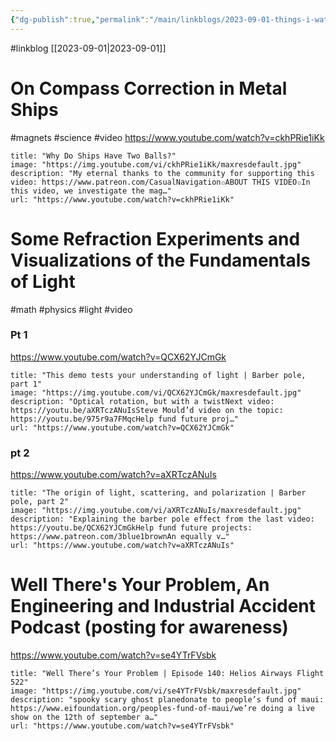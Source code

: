 ```yaml
---
{"dg-publish":true,"permalink":"/main/linkblogs/2023-09-01-things-i-watched-that-were-interesting-enough-to-share/","noteIcon":""}
---
```


#linkblog
[[2023-09-01\|2023-09-01]]

# On Compass Correction in Metal Ships
#magnets #science #video
https://www.youtube.com/watch?v=ckhPRie1iKk
```embed
title: "Why Do Ships Have Two Balls?"
image: "https://img.youtube.com/vi/ckhPRie1iKk/maxresdefault.jpg"
description: "My eternal thanks to the community for supporting this video: https://www.patreon.com/CasualNavigation✩ABOUT THIS VIDEO✩In this video, we investigate the mag…"
url: "https://www.youtube.com/watch?v=ckhPRie1iKk"
```

# Some Refraction Experiments and Visualizations of the Fundamentals of Light
#math #physics #light #video
### Pt 1
https://www.youtube.com/watch?v=QCX62YJCmGk
```embed
title: "This demo tests your understanding of light | Barber pole, part 1"
image: "https://img.youtube.com/vi/QCX62YJCmGk/maxresdefault.jpg"
description: "Optical rotation, but with a twistNext video: https://youtu.be/aXRTczANuIsSteve Mould’d video on the topic: https://youtu.be/975r9a7FMqcHelp fund future proj…"
url: "https://www.youtube.com/watch?v=QCX62YJCmGk"
```

### pt 2
https://www.youtube.com/watch?v=aXRTczANuIs
```embed
title: "The origin of light, scattering, and polarization | Barber pole, part 2"
image: "https://img.youtube.com/vi/aXRTczANuIs/maxresdefault.jpg"
description: "Explaining the barber pole effect from the last video: https://youtu.be/QCX62YJCmGkHelp fund future projects: https://www.patreon.com/3blue1brownAn equally v…"
url: "https://www.youtube.com/watch?v=aXRTczANuIs"
```




# Well There's Your Problem, An Engineering and Industrial Accident Podcast (posting for awareness)
https://www.youtube.com/watch?v=se4YTrFVsbk

```embed
title: "Well There’s Your Problem | Episode 140: Helios Airways Flight 522"
image: "https://img.youtube.com/vi/se4YTrFVsbk/maxresdefault.jpg"
description: "spooky scary ghost planedonate to people’s fund of maui: https://www.eifoundation.org/peoples-fund-of-maui/we’re doing a live show on the 12th of september a…"
url: "https://www.youtube.com/watch?v=se4YTrFVsbk"
```
